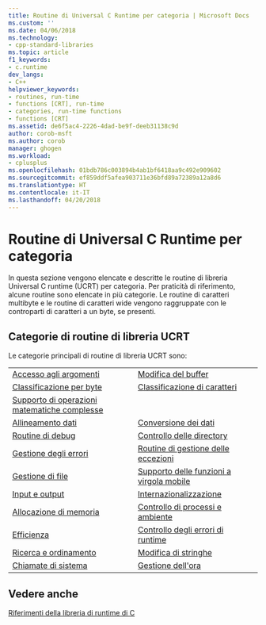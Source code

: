 ```yaml
---
title: Routine di Universal C Runtime per categoria | Microsoft Docs
ms.custom: ''
ms.date: 04/06/2018
ms.technology:
- cpp-standard-libraries
ms.topic: article
f1_keywords:
- c.runtime
dev_langs:
- C++
helpviewer_keywords:
- routines, run-time
- functions [CRT], run-time
- categories, run-time functions
- functions [CRT]
ms.assetid: de6f5ac4-2226-4dad-be9f-deeb31138c9d
author: corob-msft
ms.author: corob
manager: ghogen
ms.workload:
- cplusplus
ms.openlocfilehash: 01bdb786c003894b4ab1bf6418aa9c492e909602
ms.sourcegitcommit: ef859ddf5afea903711e36bfd89a72389a12a8d6
ms.translationtype: HT
ms.contentlocale: it-IT
ms.lasthandoff: 04/20/2018
---
```

# <a name="universal-c-runtime-routines-by-category"></a>Routine di Universal C Runtime per categoria

In questa sezione vengono elencate e descritte le routine di libreria Universal C runtime (UCRT) per categoria. Per praticità di riferimento, alcune routine sono elencate in più categorie. Le routine di caratteri multibyte e le routine di caratteri wide vengono raggruppate con le controparti di caratteri a un byte, se presenti.

## <a name="ucrt-library-routine-categories"></a>Categorie di routine di libreria UCRT

Le categorie principali di routine di libreria UCRT sono:

|||
|-|-|
|[Accesso agli argomenti](../c-runtime-library/argument-access.md)|[Modifica del buffer](../c-runtime-library/buffer-manipulation.md)|
|[Classificazione per byte](../c-runtime-library/byte-classification.md)|[Classificazione di caratteri](../c-runtime-library/character-classification.md)|
|[Supporto di operazioni matematiche complesse](../c-runtime-library/complex-math-support.md)||
|[Allineamento dati](../c-runtime-library/data-alignment.md)|[Conversione dei dati](../c-runtime-library/data-conversion.md)|
|[Routine di debug](../c-runtime-library/debug-routines.md)|[Controllo delle directory](../c-runtime-library/directory-control.md)|
|[Gestione degli errori](../c-runtime-library/error-handling-crt.md)|[Routine di gestione delle eccezioni](../c-runtime-library/exception-handling-routines.md)|
|[Gestione di file](../c-runtime-library/file-handling.md)|[Supporto delle funzioni a virgola mobile](../c-runtime-library/floating-point-support.md)|
|[Input e output](../c-runtime-library/input-and-output.md)|[Internazionalizzazione](../c-runtime-library/internationalization.md)|
|[Allocazione di memoria](../c-runtime-library/memory-allocation.md)|[Controllo di processi e ambiente](../c-runtime-library/process-and-environment-control.md)|
|[Efficienza](../c-runtime-library/robustness.md)|[Controllo degli errori di runtime](../c-runtime-library/run-time-error-checking.md)|
|[Ricerca e ordinamento](../c-runtime-library/searching-and-sorting.md)|[Modifica di stringhe](../c-runtime-library/string-manipulation-crt.md)|
|[Chiamate di sistema](../c-runtime-library/system-calls.md)|[Gestione dell'ora](../c-runtime-library/time-management.md)|

## <a name="see-also"></a>Vedere anche

[Riferimenti della libreria di runtime di C](../c-runtime-library/c-run-time-library-reference.md)<br/>
